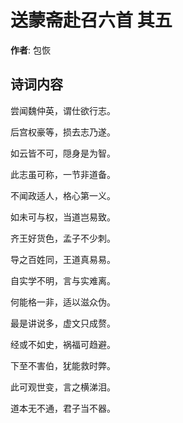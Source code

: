 # 送蒙斋赴召六首  其五

**作者**: 包恢

## 诗词内容

尝闻魏仲英，谓仕欲行志。

后宫权豪等，损去志乃遂。

如云皆不可，隠身是为智。

此志虽可称，一节非道备。

不闻政适人，格心第一义。

如未可与权，当道岂易致。

齐王好货色，孟子不少刺。

导之百姓同，王道真易易。

自实学不明，言与实难离。

何能格一非，适以滋众伪。

最是讲说多，虚文只成赘。

经或不如史，祸福可趋避。

下至不害伯，犹能救时弊。

此可观世变，言之横涕泪。

道本无不通，君子当不器。

